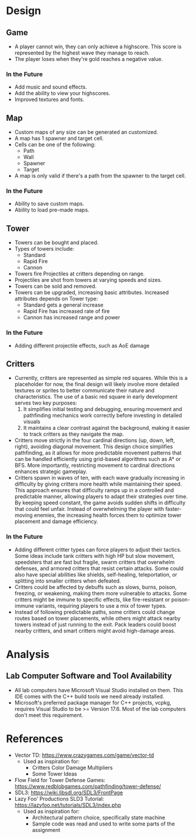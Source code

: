 # Design
## Game
- A player cannot win, they can only achieve a highscore. This score is represented by the highest wave they manage to reach.
- The player loses when they're gold reaches a negative value. 

### In the Future
- Add music and sound effects.
- Add the ability to view your highscores.
- Improved textures and fonts.

## Map
- Custom maps of any size can be generated an customized.
- A map has 1 spawner and target cell.
- Cells can be one of the following:
  - Path
  - Wall
  - Spawner
  - Target
- A map is only valid if there's a path from the spawner to the target cell.

### In the Future
- Ability to save custom maps.
- Ability to load pre-made maps.

## Tower
- Towers can be bought and placed.
- Types of towers include:
  - Standard
  - Rapid Fire
  - Cannon
- Towers fire Projectiles at critters depending on range.
- Projectiles are shot from towers at varying speeds and sizes.
- Towers can be sold and removed.
- Towers can be upgraded, increasing basic attributes. Increased attributes depends on Tower type: 
  - Standard gets a general increase
  - Rapid Fire has increased rate of fire
  - Cannon has increased range and power

### In the Future
- Adding different projectile effects, such as AoE damage 
## Critters

- Currently, critters are represented as simple red squares. While this is a placeholder for now, the final design will likely involve more detailed textures or sprites to better communicate their nature and characteristics. The use of a basic red square in early development serves two key purposes: 
  1. It simplifies initial testing and debugging, ensuring movement and pathfinding mechanics work correctly before investing in detailed visuals
  2. It maintains a clear contrast against the background, making it easier to track critters as they navigate the map.
- Critters move strictly in the four cardinal directions (up, down, left, right), avoiding diagonal movement. This design choice simplifies pathfinding, as it allows for more predictable movement patterns that can be handled efficiently using grid-based algorithms such as A* or BFS. More importantly, restricting movement to cardinal directions enhances strategic gameplay.
- Critters spawn in waves of ten, with each wave gradually increasing in difficulty by giving critters more health while maintaining their speed. This approach ensures that difficulty ramps up in a controlled and predictable manner, allowing players to adapt their strategies over time. By keeping speed constant, the game avoids sudden shifts in difficulty that could feel unfair. Instead of overwhelming the player with faster-moving enemies, the increasing health forces them to optimize tower placement and damage efficiency.

### In the Future

- Adding different critter types can force players to adjust their tactics. Some ideas include tank critters with high HP but slow movement, speedsters that are fast but fragile, swarm critters that overwhelm defenses, and armored critters that resist certain attacks. Some could also have special abilities like shields, self-healing, teleportation, or splitting into smaller critters when defeated.
- Critters could be affected by debuffs such as slows, burns, poison, freezing, or weakening, making them more vulnerable to attacks. Some critters might be immune to specific effects, like fire-resistant or poison-immune variants, requiring players to use a mix of tower types.
- Instead of following predictable paths, some critters could change routes based on tower placements, while others might attack nearby towers instead of just running to the exit. Pack leaders could boost nearby critters, and smart critters might avoid high-damage areas.

# Analysis

## Lab Computer Software and Tool Availability

- All lab computers have Microsoft Visual Studio installed on them. This IDE comes with the C++ build tools we need already installed.
- Microsoft's preferred package manager for C++ projects, vcpkg, requires Visual Studio to be >= Version 17.6. Most of the lab computers don't meet this requirement.

# References
- Vector TD: https://www.crazygames.com/game/vector-td
  - Used as inspiration for:
    - Critters Color Damage Multipliers
    - Some Tower Ideas
- Flow Field for Tower Defense Games: https://www.redblobgames.com/pathfinding/tower-defense/
- SDL3: https://wiki.libsdl.org/SDL3/FrontPage
- Lazy Foo' Productions SLD3 Tutorial: https://lazyfoo.net/tutorials/SDL3/index.php
  - Used as inspiration for:
    - Architectural pattern choice, specifically state machine
    - Sample code was read and used to write some parts of the assignment